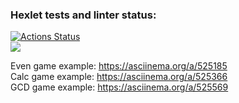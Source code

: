 ### Hexlet tests and linter status:
[![Actions Status](https://github.com/veb1994/java-project-lvl1/workflows/hexlet-check/badge.svg)](https://github.com/veb1994/java-project-lvl1/actions) <br />
<a href="https://codeclimate.com/github/veb1994/java-project-lvl1/maintainability"><img src="https://api.codeclimate.com/v1/badges/ea795f494c57356be705/maintainability" /></a> <br />

Even game example: https://asciinema.org/a/525185 <br />
Calc game example: https://asciinema.org/a/525366 <br />
GCD game example: https://asciinema.org/a/525569 <br />